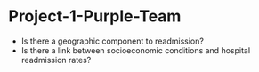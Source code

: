# Project-1-Purple-Team
* Is there a geographic component to readmission?
* Is there a link between socioeconomic conditions and hospital readmission rates? 

